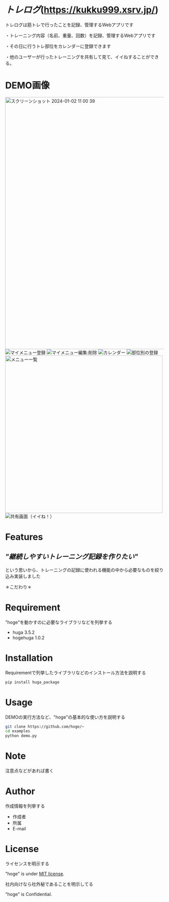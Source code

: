 # *トレログ*(https://kukku999.xsrv.jp/)

トレログは筋トレで行ったことを記録、管理するWebアプリです

・トレーニング内容（名前、重量、回数）を記録、管理するWebアプリです

・その日に行うトレ部位をカレンダーに登録できます

・他のユーザーが行ったトレーニングを共有して見て、イイねすることができる。


# DEMO画像
<img width="800" alt="スクリーンショット 2024-01-02 11 00 39" src="https://github.com/yuji-2293/Training_ap/assets/141961535/4e9651d9-7bd8-46a6-bc71-fc4b36eafce2">
<img width="２５０" alt="マイメニュー登録" src="https://github.com/yuji-2293/Training_ap/assets/141961535/66e6ef0d-44af-415d-bd59-5c28b8583b92">
<img width="５００" alt="マイメニュー編集:削除" src="https://github.com/yuji-2293/Training_ap/assets/141961535/5fb396f0-5d90-45ae-aee7-dc9c663fa1ef">
<img width="５００" alt="カレンダー" src="https://github.com/yuji-2293/Training_ap/assets/141961535/364a2a80-e599-4bac-a64e-eec7812e9489">

<img width="５００" alt="部位別の登録" src="https://github.com/yuji-2293/Training_ap/assets/141961535/adaf02c9-e99f-41ec-816f-06ace11e62d7">
<img width="500" alt="メニュー一覧" src="https://github.com/yuji-2293/Training_ap/assets/141961535/1ad9a3ce-d01c-493b-a203-5a561cb9470c">
<img width="５００" alt="共有画面（イイね！）" src="https://github.com/yuji-2293/Training_ap/assets/141961535/c10541fd-8ceb-4cb9-9add-98ef743746b1">

# Features

## *"継続しやすいトレーニング記録を作りたい"*
という思いから、トレーニングの記録に使われる機能の中から必要なものを絞り込み実装しました

＊こだわり＊


# Requirement

"hoge"を動かすのに必要なライブラリなどを列挙する

* huga 3.5.2
* hogehuga 1.0.2

# Installation

Requirementで列挙したライブラリなどのインストール方法を説明する

```bash
pip install huga_package
```

# Usage

DEMOの実行方法など、"hoge"の基本的な使い方を説明する

```bash
git clone https://github.com/hoge/~
cd examples
python demo.py
```

# Note

注意点などがあれば書く

# Author

作成情報を列挙する

* 作成者
* 所属
* E-mail

# License
ライセンスを明示する

"hoge" is under [MIT license](https://en.wikipedia.org/wiki/MIT_License).

社内向けなら社外秘であることを明示してる

"hoge" is Confidential.
